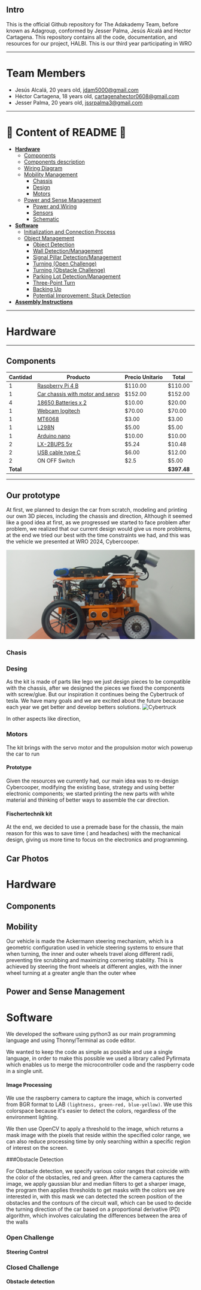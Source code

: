 ## Intro

This is the official Github repository for The Adakademy Team, before known as Adagroup, conformed by Jesser Palma, Jesús Alcalá and Hector Cartagena. This repository contains all the code, documentation, and resources for our project, HALBI. This is our third year participating in WRO

---
# Team Members

* Jesús Alcalá, 20 years old, jdam5000@gmail.com
* Héctor Cartagena, 18 years old, cartagenahector0608@gmail.com
* Jesser Palma, 20 years old, jssrpalma3@gmail.com
---
# 📖 Content of README 📖
* **[Hardware](#hardware)**
  * [Components](#components)
  * [Components description](#components-description)
  * [Wiring Diagram](#wiring-diagram)
  * [Mobility Management](#mobility-management-)
    * [Chassis](#chassis)
    * [Design](#design)
    * [Motors](#motors)
  * [Power and Sense Management](#-power-and-sense-management-)
    * [Power and Wiring](#power-and-wiring)
    * [Sensors](#sensors)
    * [Schematic](#schematic)
* **[Software](#-software-)**
  * [Initialization and Connection Process](#-initialization-and-connection-process-)
  * [Object Management](#object-management)
    *  [Object Detection](#object-detection--open-challenge--obstacle-challenge-)
    *  [Wall Detection/Management](#wall-detectionmanagement--open-challenge--obstacle-challenge-)
    *  [Signal Pillar Detection/Management](#signal-pillar-detectionmanagement--obstacle-challenge-)
    *  [Turning (Open Challenge)](#turning--open-challenge-)
    *  [Turning (Obstacle Challenge)](#turning--obstacle-challenge-)
    *  [Parking Lot Detection/Management](#parking-lot-detectionmanagement--obstacle-challenge-)
    *  [Three-Point Turn](#three-point-turn--obstacle-challenge-)
    *  [Backing Up](#backing-up--obstacle-challenge-)
    *  [Potential Improvement: Stuck Detection](#potential-improvement-stuck-detection--open-challenge--obstacle-challenge-)
* **[Assembly Instructions](#-complete-assembly-instructions-)**
---
# Hardware
---
## Components
| Cantidad | Producto               | Precio Unitario | Total |
|----------|------------------------|----------------|-------|
| 1        | [Raspberry Pi 4 B](https://www.amazon.com/Raspberry-aleaci%C3%B3n-resistente-refrigerada-ventilador/dp/B07XTRK8D4/ref=sxin_16_pa_sp_search_thematic_sspa?__mk_es_US=%C3%85M%C3%85%C5%BD%C3%95%C3%91&content-id=amzn1.sym.2da95b6c-f59a-4699-bc43-d0ff036c6388%3Aamzn1.sym.2da95b6c-f59a-4699-bc43-d0ff036c6388&crid=1MNN6HXZPRQX8&cv_ct_cx=raspberry%2Bpi%2B4&keywords=raspberry%2Bpi%2B4&pd_rd_i=B07XTRK8D4&pd_rd_r=8fd6db19-a9bf-49f2-bed5-d85f62162bf9&pd_rd_w=PCH4o&pd_rd_wg=RHQgL&pf_rd_p=2da95b6c-f59a-4699-bc43-d0ff036c6388&pf_rd_r=PBJ9HR8999TXWA966P2T&qid=1749992437&sbo=RZvfv%2F%2FHxDF%2BO5021pAnSA%3D%3D&sprefix=raspberry%2Caps%2C240&sr=1-1-6024b2a3-78e4-4fed-8fed-e1613be3bcce-spons&sp_csd=d2lkZ2V0TmFtZT1zcF9zZWFyY2hfdGhlbWF0aWM&th=1)       | $110.00        | $110.00 |
| 1        | [Car chassis with motor and servo](https://www.amazon.com/-/es/fischertechnik-Maker-Kit-Car-571900/dp/B0CY31DGT1/ref=sr_1_1?__mk_es_US=%C3%85M%C3%85%C5%BD%C3%95%C3%91&crid=1U5LDJG1N012B&dib=eyJ2IjoiMSJ9.A4y-GcKAwAbaTNsidmYvDQ.2Dl1_C7M_3siNlFrrKAdwcWGiPjo24JfKghV4CarK_E&dib_tag=se&keywords=maker%2Bkit%2Bcat%2Bfischertechnik&qid=1749992612&sprefix=maker%2Bkit%2Bcat%2Bfishertecnk%2Caps%2C160&sr=8-1&th=1)            | $152.00        | $152.00 |
| 4        | [18650 Batteries x 2](https://articulo.mercadolibre.com.ve/MLV-822728792-bateria-de-litio-recargable-18650-37v-7800mah-_JM?searchVariation=187506651449#polycard_client=search-nordic&searchVariation=187506651449&position=19&search_layout=grid&type=item&tracking_id=f46731bc-e110-4c1c-9e3a-39f03dcf9778)        | $10.00         | $20.00 |
| 1        | [Webcam logitech](https://www.amazon.com/Logitech-correcci%C3%B3n-funciona-Facetime-port%C3%A1til/dp/B085TFF7M1/ref=sr_1_2_sspa?__mk_es_US=%C3%85M%C3%85%C5%BD%C3%95%C3%91&crid=3TDC9UPMF20PS&dib=eyJ2IjoiMSJ9.xVtRFzFOfA678C9UfJ2P5Dh7j6AKD4iv-V9zhwnZJXYCh_6zM88bwBS9VWgL2w_3mGaa2uxe9o4cdBsL_BgvjWHHZFlQwZxXSu3xHKbtXKtLgqanXwZcBUa0IPpJwXPXFle4j_EGkZhlpLKyFrCyaBbO1DKFYX44vGxHypHBBBW-Tg9L1-hBbx0JGQr6ErvXTTHn_He7u6W-2lBIAIKn1cV0Sgqn6bM11UwhxpLHdY8.GIJKphlEnDWzfzEERyJukzgF15AKXsN6z6yUqVvDWP0&dib_tag=se&keywords=webcam%2Blogitech&qid=1750028423&sprefix=webcam%2Blogitech%2Caps%2C324&sr=8-2-spons&sp_csd=d2lkZ2V0TmFtZT1zcF9hdGY&th=1)        | $70.00         | $70.00 |
| 1        | [MT6068](https://www.amazon.com/-/es/Buying-M%C3%B3dulo-impulso-ajustable-MT3608/dp/B0CWKWX7QC/ref=sr_1_1?__mk_es_US=%C3%85M%C3%85%C5%BD%C3%95%C3%91&crid=3AMK4Y558HYRY&dib=eyJ2IjoiMSJ9.TLalRqJgBH_tYg3eQzefQNBWcCAoerGOdsZZi5tRkJtDW1CjUQosN4toICQahARr.I6Dv41TBneu-vEf_xEvgYoSrcdCVc65wJ83TyWypJHQ&dib_tag=se&keywords=mt3068&qid=1749993307&sprefix=mt3068%2Caps%2C191&sr=8-1)                 | $3.00          | $3.00  |
| 1        | [L298N](https://www.amazon.com/-/es/WWZMDiB-L298N-controlador-Arduino-Raspberry/dp/B0CR6BX5QL/ref=sr_1_4?__mk_es_US=%C3%85M%C3%85%C5%BD%C3%95%C3%91&crid=3O8OXGKCCVRG0&dib=eyJ2IjoiMSJ9.hK2FjV8Ukp8CCyVTI1seMk4n3aguoO_lNXX3xoiH-O0C4rrvapYby0KxsXYQdeAe863BgigxTsz1ePawqec8Hh-ZvnLMo-m-4Dm_xbIy8313Qvap61RJcd5w5fRsxA1Mfu7r-1bPw7I6tgDfFY8-XvbRp4S63ohCGnn4r_olt3NPelIGMHtKNp3R0LG1qMBP1e27x9q6fx21i5dQHcNxvQLKsGfCJHzstSjLouT-lF4.GfRYImaJhtuQGrdEbIedHfK0ZnReNVJ_VW1xuDtjz-4&dib_tag=se&keywords=l298n&qid=1749993492&sprefix=l298n%2Caps%2C179&sr=8-4)                  | $5.00          | $5.00  |
| 1        | [Arduino nano](https://www.amazon.com/-/es/Nano-conexi%C3%B3n-compatible-Arduino-V3-0/dp/B0B42GRG15/ref=sr_1_2?__mk_es_US=%C3%85M%C3%85%C5%BD%C3%95%C3%91&crid=XW2BW8O1LXM1&dib=eyJ2IjoiMSJ9.qqetOTfNU56DCiKxDKpSY1mJEp8ImS6fK8GCDePazTZaNWy--wqAeFwbylHjbgMSjt8DkzFqzdbxxYSuczs_68pbBBsiqJ6JERyDANoDy1gFkr6ldjTNF-jhcupMFGeJYIE2pryL8jTW0DCCXmgjpUt_ZpGP6j7KaDwpF--Tap-TNBCnpWQudo4_N5-gKTl1qrjA9gm8z87yWbz5P9jGuOvQq81twJbp41PbsbeNKyM.VhK3Ex_WQ2P9kw3wiIa67gyryce4fQk7YtvEOlWEpdY&dib_tag=se&keywords=arduino+nano+usb+c&qid=1749993530&sprefix=arduino+nano+usb+c%2Caps%2C198&sr=8-2)           | $10.00         | $10.00 |
| 2        | [LX-2BUPS 5v](https://www.amazon.com/-/es/Bater%C3%ADa-M%C3%B3dulo-Cargador-Tablero-Indicador/dp/B0CGZS38QR/ref=sr_1_1?__mk_es_US=%C3%85M%C3%85%C5%BD%C3%95%C3%91&crid=136Q8NU91WK25&dib=eyJ2IjoiMSJ9.OUZ7CB2S6RhhunyygWStlhYXdkOxEQWEOd7igJQg-ILCCJFEW-Is87jcLbWIrBYqBUWPaTZceymcS13W2cNtIA.zeXlgUhXAuX3iUN4TpHTLoBrpBR5GAd59arz0m_-F44&dib_tag=se&keywords=lx-2bups&qid=1749991945&sprefix=lx-2bups%2Caps%2C289&sr=8-1&th=1)               | $5.24          | $10.48 |
| 2        | [USB cable type C](https://www.amazon.com/paquete-cables-trenzados-iPhone-Samsung/dp/B0DPMQ7291/ref=sr_1_2_sspa?__mk_es_US=%C3%85M%C3%85%C5%BD%C3%95%C3%91&crid=19WFOH9SGQR6X&dib=eyJ2IjoiMSJ9.TwlOm7HeKVsOKER2sTeYNLD5mWAyTg5X856GRR8FkQvdG6_mf3AkJUFATBnv2BeM8xp9pvV-C07pI8XJwoQ_eKhFW_LFDsdW4gMXxY4SR16LNgk9hBwUKvpjZFP6bFsEPKocQuodZaAIRYU69ZSXUM4tDsU4ICjfgal6OKZ0AduJXFmkanzaBUevDxYOerGFGKB3YJBU--yu-UaFZyqTN1Tva5bVN1G6vEmKS4970rU.FvhJ8ACjur6SL9B8e6yG-afZRtFQW6M1iDPJC9vrJN0&dib_tag=se&keywords=usb%2Bcable%2BC&qid=1749992275&sprefix=usb%2Bcable%2Bc%2Caps%2C204&sr=8-2-spons&sp_csd=d2lkZ2V0TmFtZT1zcF9hdGY&th=1)       | $6.00          | $12.00 |
| 2        | ON OFF Switch     | $2.5          | $5.00 |
| **Total** |                        |                | **$397.48** |

---

## Our prototype
At first, we planned to design the car from scratch, modeling and printing our own 3D pieces, including the chassis and direction, Although it seemed like a good idea at first, as we progressed we started to face problem after problem, we realized that our current design would give us more problems, at the end we tried our best with the time constraints we had, and this was the vehicle we presented at WRO 2024, Cybercooper.

![cybercooper](./v-photos/old_right.jpg)

### Chasis


### Desing

As the kit is made of parts like lego we just design pieces to be compatible with the chassis, after we designed the pieces we fixed the components with screw/glue. But our inspiration it continues being the Cybertruck of tesla. We have many goals and we are excited about the future because each year we get better and develop betters solutions.
![Cybertruck](https://encrypted-tbn0.gstatic.com/images?q=tbn:ANd9GcR8swiJgrYVAy5-1sr-J3byiYGwJpsY0s9R5Q&s)

In other aspects like direction, 
### Motors 

The kit brings with the servo motor and the propulsion motor wich powerup the car to run 





#### Prototype

Given the resources we currently had, our main idea was to re-design Cybercooper, modifying the existing base, strategy and using better electronic components; we started printing the new parts with white material and thinking of better ways to assemble the car direction.

#### Fischertechnik kit

At the end, we decided to use a premade base for the chassis, the main reason for this was to save time ( and headaches) with the mechanical design, giving us more time to focus on the electronics and programming.

## Car Photos



# Hardware

## Components


## Mobility

Our vehicle is made the Ackermann steering mechanism, which is a geometric configuration used in vehicle steering systems to ensure that when turning, the inner and outer wheels travel along different radii, preventing tire scrubbing and maximizing cornering stability. This is achieved by steering the front wheels at different angles, with the inner wheel turning at a greater angle than the outer whee

## Power and Sense Management

# Software

We developed the software using python3 as our main programming language and using Thonny/Terminal as code editor.

We wanted to keep the code as simple as possible and use a single language, in order to make this possible we used a library called Pyfirmata which enables us to merge the microcontroller code and the raspberry code in a single unit. 

#### Image Processing

We use the raspberry camera to capture the image, which is converted from BGR format to LAB `(lightness, green-red, blue-yellow)`. We use this colorspace because it's easier to detect the colors, regardless of the environment lighting.

We then use OpenCV to apply a threshold to the image, which returns a mask image with the pixels that reside within the specified color range, we can also reduce processing time by only searching within a specific region of interest on the screen.


###Obstacle Detection

For Obstacle detection, we specify various color ranges that coincide with the color of the obstacles, red and green. After the camera captures the image, we apply gaussian blur and median filters to get a sharper image, the program then applies thresholds to get masks with the colors we are interested in, with this mask we can detected the screen position of the obstacles and the contours of the circuit wall, which can be used to decide the turning direction of the car based on a proportional derivative (PD) algorithm, which involves calculating the differences between the area of the walls

### Open Challenge

#### 

#### Steering Control

### Closed Challenge

#### Obstacle detection
